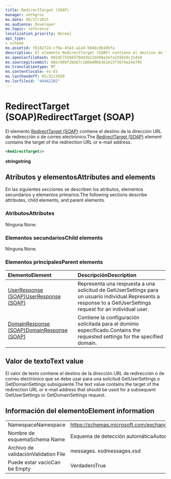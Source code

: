 ```yaml
---
title: RedirectTarget (SOAP)
manager: sethgros
ms.date: 09/17/2015
ms.audience: Developer
ms.topic: reference
localization_priority: Normal
api_type:
- schema
ms.assetid: f8162724-cf9a-4543-a1ad-5846c8b10bfa
description: El elemento RedirectTarget (SOAP) contiene el destino de la dirección URL de redirección o de correo electrónico.
ms.openlocfilehash: 092d575560379d43b12dd98a3efa155b59c31450
ms.sourcegitcommit: 88ec988f2bb67c1866d06b361615f3674a24e795
ms.translationtype: MT
ms.contentlocale: es-ES
ms.lasthandoff: 05/31/2020
ms.locfileid: "44462202"
---
```

# <a name="redirecttarget-soap"></a><span data-ttu-id="b4b94-103">RedirectTarget (SOAP)</span><span class="sxs-lookup"><span data-stu-id="b4b94-103">RedirectTarget (SOAP)</span></span>

<span data-ttu-id="b4b94-104">El elemento [RedirectTarget (SOAP)](redirecttarget-soap.md) contiene el destino de la dirección URL de redirección o de correo electrónico.</span><span class="sxs-lookup"><span data-stu-id="b4b94-104">The [RedirectTarget (SOAP)](redirecttarget-soap.md) element contains the target of the redirection URL or e-mail address.</span></span> 
  
```XML
<RedirectTarget/>
```

 <span data-ttu-id="b4b94-105">**string**</span><span class="sxs-lookup"><span data-stu-id="b4b94-105">**string**</span></span>
## <a name="attributes-and-elements"></a><span data-ttu-id="b4b94-106">Atributos y elementos</span><span class="sxs-lookup"><span data-stu-id="b4b94-106">Attributes and elements</span></span>

<span data-ttu-id="b4b94-107">En las siguientes secciones se describen los atributos, elementos secundarios y elementos primarios.</span><span class="sxs-lookup"><span data-stu-id="b4b94-107">The following sections describe attributes, child elements, and parent elements.</span></span>
  
### <a name="attributes"></a><span data-ttu-id="b4b94-108">Atributos</span><span class="sxs-lookup"><span data-stu-id="b4b94-108">Attributes</span></span>

<span data-ttu-id="b4b94-109">Ninguna.</span><span class="sxs-lookup"><span data-stu-id="b4b94-109">None.</span></span>
  
### <a name="child-elements"></a><span data-ttu-id="b4b94-110">Elementos secundarios</span><span class="sxs-lookup"><span data-stu-id="b4b94-110">Child elements</span></span>

<span data-ttu-id="b4b94-111">Ninguna.</span><span class="sxs-lookup"><span data-stu-id="b4b94-111">None.</span></span>
  
### <a name="parent-elements"></a><span data-ttu-id="b4b94-112">Elementos principales</span><span class="sxs-lookup"><span data-stu-id="b4b94-112">Parent elements</span></span>

|<span data-ttu-id="b4b94-113">**Elemento**</span><span class="sxs-lookup"><span data-stu-id="b4b94-113">**Element**</span></span>|<span data-ttu-id="b4b94-114">**Descripción**</span><span class="sxs-lookup"><span data-stu-id="b4b94-114">**Description**</span></span>|
|:-----|:-----|
|[<span data-ttu-id="b4b94-115">UserResponse (SOAP)</span><span class="sxs-lookup"><span data-stu-id="b4b94-115">UserResponse (SOAP)</span></span>](userresponse-soap.md) <br/> |<span data-ttu-id="b4b94-116">Representa una respuesta a una solicitud de GetUserSettings para un usuario individual.</span><span class="sxs-lookup"><span data-stu-id="b4b94-116">Represents a response to a GetUserSettings request for an individual user.</span></span>  <br/> |
|[<span data-ttu-id="b4b94-117">DomainResponse (SOAP)</span><span class="sxs-lookup"><span data-stu-id="b4b94-117">DomainResponse (SOAP)</span></span>](domainresponse-soap.md) <br/> |<span data-ttu-id="b4b94-118">Contiene la configuración solicitada para el dominio especificado.</span><span class="sxs-lookup"><span data-stu-id="b4b94-118">Contains the requested settings for the specified domain.</span></span>  <br/> |
   
## <a name="text-value"></a><span data-ttu-id="b4b94-119">Valor de texto</span><span class="sxs-lookup"><span data-stu-id="b4b94-119">Text value</span></span>

<span data-ttu-id="b4b94-120">El valor de texto contiene el destino de la dirección URL de redirección o de correo electrónico que se debe usar para una solicitud GetUserSettings o GetDomainSettings subsiguiente.</span><span class="sxs-lookup"><span data-stu-id="b4b94-120">The text value contains the target of the redirection URL or e-mail address that should be used for a subsequent GetUserSettings or GetDomainSettings request.</span></span>
  
## <a name="element-information"></a><span data-ttu-id="b4b94-121">Información del elemento</span><span class="sxs-lookup"><span data-stu-id="b4b94-121">Element information</span></span>

|||
|:-----|:-----|
|<span data-ttu-id="b4b94-122">Namespace</span><span class="sxs-lookup"><span data-stu-id="b4b94-122">Namespace</span></span>  <br/> |https://schemas.microsoft.com/exchange/2010/Autodiscover  <br/> |
|<span data-ttu-id="b4b94-123">Nombre de esquema</span><span class="sxs-lookup"><span data-stu-id="b4b94-123">Schema Name</span></span>  <br/> |<span data-ttu-id="b4b94-124">Esquema de detección automática</span><span class="sxs-lookup"><span data-stu-id="b4b94-124">Autodiscover schema</span></span>  <br/> |
|<span data-ttu-id="b4b94-125">Archivo de validación</span><span class="sxs-lookup"><span data-stu-id="b4b94-125">Validation File</span></span>  <br/> |<span data-ttu-id="b4b94-126">messages. xsd</span><span class="sxs-lookup"><span data-stu-id="b4b94-126">messages.xsd</span></span>  <br/> |
|<span data-ttu-id="b4b94-127">Puede estar vacío</span><span class="sxs-lookup"><span data-stu-id="b4b94-127">Can be Empty</span></span>  <br/> |<span data-ttu-id="b4b94-128">Verdadero</span><span class="sxs-lookup"><span data-stu-id="b4b94-128">True</span></span>  <br/> |
   

